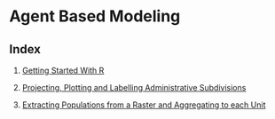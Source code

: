 # Agent Based Modeling

  ## Index
 
1. [Getting Started With R](Getting_Started_With_R/Getting_Started_With_R.md)
 
2. [Projecting, Plotting and Labelling Administrative Subdivisions](Administrative_Subdivisions/administrative_subdivisions.md)

3. [Extracting Populations from a Raster and Aggregating to each Unit](Extracting_Populations/extracting_populations.md)
